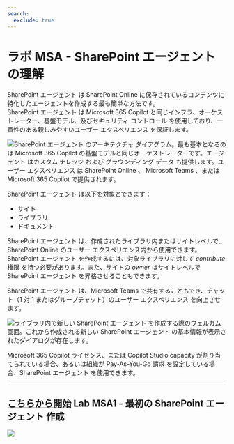 ```yaml
---
search:
  exclude: true
---
```

# ラボ MSA - SharePoint エージェント の理解

SharePoint エージェント は SharePoint Online に保存されているコンテンツに特化したエージェントを作成する最も簡単な方法です。  
SharePoint エージェント は Microsoft 365 Copilot と同じインフラ、オーケストレーター、基盤モデル、及びセキュリティ コントロール を使用しており、一貫性のある親しみやすいユーザー エクスペリエンス を保証します。

![SharePoint エージェント のアーキテクチャ ダイアグラム。最も基本となるのは Microsoft 365 Copilot の基盤モデルと同じオーケストレーターです。エージェント はカスタム ナレッジ および グラウンディング データ も提供します。ユーザー エクスペリエンス は SharePoint Online 、 Microsoft Teams 、または Microsoft 365 Copilot で提供されます。](../../../assets/images/sharepoint-agent.png)

SharePoint エージェント は以下を対象とできます：

- サイト
- ライブラリ
- ドキュメント

SharePoint エージェント は、作成されたライブラリ内またはサイトレベルで、SharePoint Online のユーザー エクスペリエンス内から使用できます。SharePoint エージェント を作成するには、対象ライブラリに対して *contribute* 権限 を持つ必要があります。また、サイトの *owner* はサイトレベルで SharePoint エージェント を昇格させることもできます。

SharePoint エージェント は、Microsoft Teams で共有することもでき、チャット（1 対 1 またはグループチャット）のユーザー エクスペリエンス を向上させます。

![ライブラリ内で新しい SharePoint エージェント を作成する際のウェルカム 画面。これから作成される新しい SharePoint エージェント の基本情報が表示されたダイアログが存在します。](../../../assets/images/make-global-intro/sharepoint-agent-01.png)

Microsoft 365 Copilot ライセンス、または Copilot Studio capacity が割り当てられている場合、あるいは組織が Pay-As-You-Go 請求 を設定している場合、SharePoint エージェント を使用できます。

<hr />

<!-- ---8<--- "ja/msa-labs-toc.md" -->

## <a href="./01-first-agent">こちらから開始</a> Lab MSA1 - 最初の SharePoint エージェント 作成
<cc-next url="./01-first-agent" />

<img src="https://m365-visitor-stats.azurewebsites.net/copilot-camp/make/sharepoint-agent/index" />